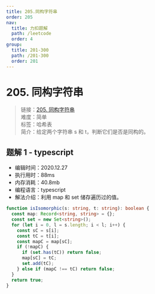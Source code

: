 ```yaml
---
title: 205.同构字符串
order: 205
nav:
  title: 力扣题解
  path: /leetcode
  order: 4
group:
  title: 201-300
  path: /201-300
  order: 201
---
```


# 205. 同构字符串

> 链接：[205. 同构字符串](https://leetcode-cn.com/problems/isomorphic-strings/)  
> 难度：简单  
> 标签：哈希表  
> 简介：给定两个字符串 s 和 t，判断它们是否是同构的。

## 题解 1 - typescript

- 编辑时间：2020.12.27
- 执行用时：88ms
- 内存消耗：40.8mb
- 编程语言：typescript
- 解法介绍：利用 map 和 set 储存遍历过的值。

```typescript
function isIsomorphic(s: string, t: string): boolean {
  const map: Record<string, string> = {};
  const set = new Set<string>();
  for (let i = 0, l = s.length; i < l; i++) {
    const sC = s[i];
    const tC = t[i];
    const mapC = map[sC];
    if (!mapC) {
      if (set.has(tC)) return false;
      map[sC] = tC;
      set.add(tC);
    } else if (mapC !== tC) return false;
  }
  return true;
}
```
